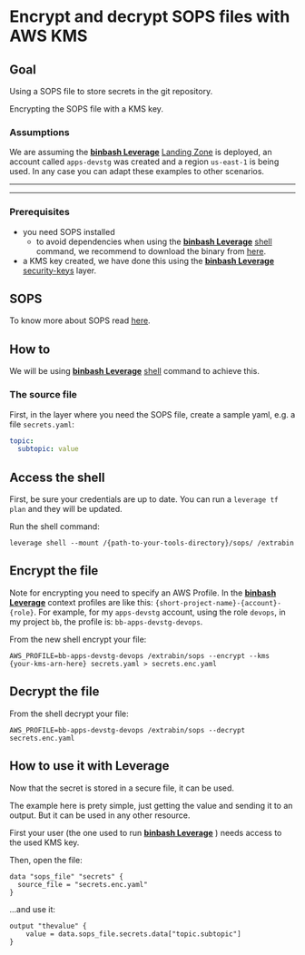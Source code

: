 # Encrypt and decrypt SOPS files with AWS KMS

## Goal

Using a SOPS file to store secrets in the git repository.

Encrypting the SOPS file with a KMS key.

### Assumptions

We are assuming the [**binbash Leverage**](https://leverage.binbash.co/) [Landing Zone](https://leverage.binbash.co/try-leverage/) is deployed, an account called `apps-devstg` was created and a region `us-east-1` is being used. In any case you can adapt these examples to other scenarios.

---

---

### Prerequisites

- you need SOPS installed
     - to avoid dependencies when using the [**binbash Leverage**](https://leverage.binbash.co/) [shell](http://localhost:8000/user-guide/leverage-cli/reference/shell/#overview) command, we recommend to download the binary from [here](https://github.com/getsops/sops/releases).
- a KMS key created, we have done this using the [**binbash Leverage**](https://leverage.binbash.co/) [security-keys](https://github.com/binbashar/le-tf-infra-aws/tree/master/apps-devstg/us-east-1/security-keys) layer.

## SOPS

To know more about SOPS read [here](https://github.com/getsops/sops).

## How to

We will be using [**binbash Leverage**](https://leverage.binbash.co/) [shell](http://localhost:8000/user-guide/leverage-cli/reference/shell/#overview) command to achieve this.

### The source file

First, in the layer where you need the SOPS file, create a sample yaml, e.g. a file `secrets.yaml`:

```yaml
topic:
  subtopic: value
```

## Access the shell

First, be sure your credentials are up to date. You can run a `leverage tf plan` and they will be updated.

Run the shell command:

```shell
leverage shell --mount /{path-to-your-tools-directory}/sops/ /extrabin
```

## Encrypt the file

Note for encrypting you need to specify an AWS Profile. In the [**binbash Leverage**](https://leverage.binbash.co/) context profiles are like this: `{short-project-name}-{account}-{role}`.
For example, for my `apps-devstg` account, using the role `devops`, in my project `bb`, the profile is: `bb-apps-devstg-devops`.

From the new shell encrypt your file:

```shell
AWS_PROFILE=bb-apps-devstg-devops /extrabin/sops --encrypt --kms {your-kms-arn-here} secrets.yaml > secrets.enc.yaml
```

## Decrypt the file

From the shell decrypt your file:

```shell
AWS_PROFILE=bb-apps-devstg-devops /extrabin/sops --decrypt secrets.enc.yaml
```

## How to use it with Leverage

Now that the secret is stored in a secure file, it can be used.

The example here is prety simple, just getting the value and sending it to an output. But it can be used in any other resource.

First your user (the one used to run [**binbash Leverage**](https://leverage.binbash.co/) ) needs access to the used KMS key.

Then, open the file:

```hcl
data "sops_file" "secrets" {
  source_file = "secrets.enc.yaml"
}
```

...and use it:
```hcl
output "thevalue" {
    value = data.sops_file.secrets.data["topic.subtopic"]
}
```
